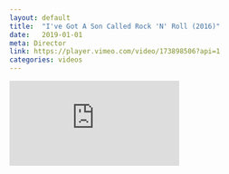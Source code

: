 ```yaml
---
layout: default
title:  "I've Got A Son Called Rock 'N' Roll (2016)"
date:   2019-01-01
meta: Director
link: https://player.vimeo.com/video/173898506?api=1
categories: videos
---
```


<iframe src="https://player.vimeo.com/video/337427914?api=1&background=1&mute=0&loop=1" frameborder="0" allow="autoplay; fullscreen" allowfullscreen></iframe>

